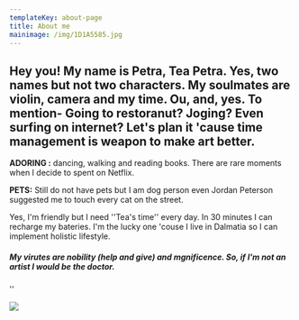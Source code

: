 ```yaml
---
templateKey: about-page
title: About me
mainimage: /img/1D1A5585.jpg
---
```

## Hey you! My name is **Petra, Tea Petra**. Yes, two names but not two characters. My soulmates are violin, camera and my time. Ou, and, yes. To mention- Going to restoranut? Joging? Even surfing on internet? Let's plan it 'cause time management is weapon to make art better.

**ADORING :** dancing, walking and reading books. There are rare moments when I decide to spent on Netflix.

**PETS:** Still do not have pets but I am dog person even Jordan Peterson suggested me to touch every cat on the street. 

Yes, I'm friendly but I need ''Tea's time'' every day. In 30 minutes I can recharge my bateries. I'm the lucky one 'couse I live in Dalmatia so I can implement holistic lifestyle. 

##### My virutes are nobility (help and give) and mgnificence. So, if I'm not an artist I would be the doctor.



''

![](/img/1D1A5911.jpg)
